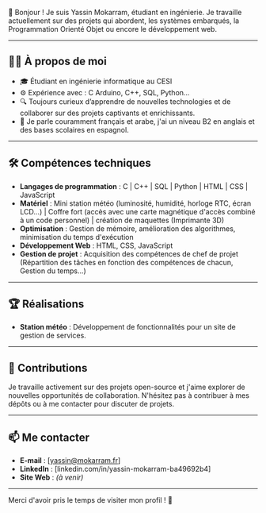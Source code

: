 👋 Bonjour ! Je suis Yassin Mokarram, étudiant en ingénierie. Je travaille actuellement sur des projets qui abordent, les systèmes embarqués, la Programmation Orienté Objet ou encore le développement web.

---

## 🧑‍💻 À propos de moi
- 🎓 Étudiant en ingénierie informatique au CESI
- ⚙️ Expérience avec : C Arduino, C++, SQL, Python...
- 🔍 Toujours curieux d’apprendre de nouvelles technologies et de collaborer sur des projets captivants et enrichissants.
- 💬 Je parle couramment français et arabe, j'ai un niveau B2 en anglais et des bases scolaires en espagnol.

---

## 🛠️ Compétences techniques
- **Langages de programmation** : C | C++ | SQL | Python | HTML | CSS | JavaScript
- **Matériel** : Mini station météo (luminosité, humidité, horloge RTC, écran LCD...) | Coffre fort (accès avec une carte magnétique d'accès combiné à un code personnel) | création de maquettes (Imprimante 3D)
- **Optimisation** : Gestion de mémoire, amélioration des algorithmes, minimisation du temps d'exécution
- **Développement Web** : HTML, CSS, JavaScript 
- **Gestion de projet** : Acquisition des compétences de chef de projet (Répartition des tâches en fonction des compétences de chacun, Gestion du temps...)

---

## 🏆 Réalisations
- **Station météo** : Développement de fonctionnalités pour un site de gestion de services.

---

## 📅 Contributions
Je travaille activement sur des projets open-source et j'aime explorer de nouvelles opportunités de collaboration. N'hésitez pas à contribuer à mes dépôts ou à me contacter pour discuter de projets.

---

## 📫 Me contacter
- **E-mail** : [yassin@mokarram.fr]
- **LinkedIn** : [linkedin.com/in/yassin-mokarram-ba49692b4]
- **Site Web** :  _(à venir)_

---

Merci d'avoir pris le temps de visiter mon profil ! 🚀

